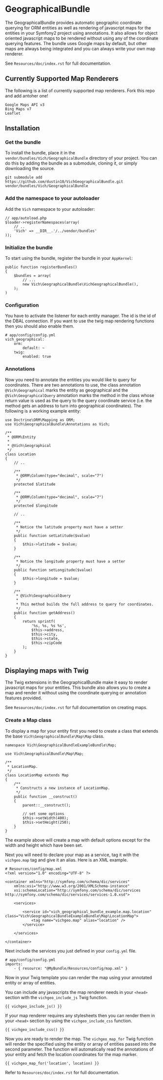 GeographicalBundle
==================

The GeographicalBundle provides automatic geographic coordinate querying for ORM 
entities as well as rendering of javascript maps for the entities in your Symfony2 project using 
annotations. It also allows for object oriented javascript maps to be rendered without 
using any of the coordinate querying features. The bundle uses Google maps by default, but other 
maps are always being integrated and you can always write your own map renderer.

See `Resources/doc/index.rst` for full documentation.

## Currently Supported Map Renderers

The following is a list of currently supported map renderers. Fork this repo and 
add antoher one!

    Google Maps API v3
    Bing Maps v7
    Leaflet

## Installation

### Get the bundle

To install the bundle, place it in the `vendor/bundles/Vich/GeographicalBundle` 
directory of your project. You can do this by adding the bundle as a submodule, 
cloning it, or simply downloading the source.

    git submodule add https://github.com/dustin10/VichGeographicalBundle.git vendor/bundles/Vich/GeographicalBundle

### Add the namespace to your autoloader

Add the `Vich` namespace to your autoloader:

    // app/autoload.php
    $loader->registerNamespaces(array(
        // ..
        'Vich' => __DIR__.'/../vendor/bundles'
    ));

### Initialize the bundle

To start using the bundle, register the bundle in your `AppKernel`:

    public function registerBundles()
    {
        $bundles = array(
            // ...
            new Vich\GeographicalBundle\VichGeographicalBundle(),
        );
    )

### Configuration

You have to activate the listener for each entity manager. The id is the id of 
the DBAL connection. If you want to use the twig map rendering functions then 
you should also enable them.

    # app/config/config.yml
    vich_geographical:
        orm:
            default: ~
        twig:
            enabled: true

### Annotations

Now you need to annotate the entities you would like to query for coordinates. 
There are two annotations to use, the class annotation `@Vich\Geographical` 
marks the entity as geographical and the `@Vich\GeographicalQuery` annotation 
marks the method in the class whose return value is used as the query to the 
query coordinate service (i.e. the method gets an address to turn into geographical 
coordinates). The following is a working example entity:

    use Doctrine\ORM\Mapping as ORM;
    use Vich\GeographicalBundle\Annotations as Vich;
    
    /**
     * @ORM\Entity
     *
     * @Vich\Geographical
     */
    class Location
    {
        // ..
        
        /**
         * @ORM\Column(type="decimal", scale="7")
         */
        protected $latitude

        /**
         * @ORM\Column(type="decimal", scale="7")
         */
        protected $longitude

        // ..

        /**
         * Notice the latitude property must have a setter
         */
        public function setLatitude($value)
        {
            $this->latitude = $value;
        }
        
        /**
         * Notice the longitude property must have a setter
         */
        public function setLongitude($value)
        {
            $this->longitude = $value;
        }

        /**
         * @Vich\GeographicalQuery
         *
         * This method builds the full address to query for coordinates.
         */
        public function getAddress()
        {
            return sprintf(
                '%s, %s, %s %s',
                $this->address,
                $this->city,
                $this->state,
                $this->zipCode
            );
        }
    }

## Displaying maps with Twig

The Twig extensions in the GeographicalBundle make it easy to render javascript 
maps for your entities. This bundle also allows you to create a map and render it 
without using the coordinate querying or annotation features provided.

See `Resources/doc/index.rst` for full documentation on creating maps.

### Create a Map class

To display a map for your entity first you need to create a class that extends the 
base `Vich\GeographicalBundle\Map\Map` class.

    namespace Vich\GeographicalBundleExampleBundle\Map;

    use Vich\GeographicalBundle\Map\Map;

    /**
     * LocationMap.
     */
    class LocationMap extends Map
    {
        /**
         * Constructs a new instance of LocationMap.
         */
        public function __construct()
        {
            parent::__construct();

            // set some options
            $this->setWidth(400);
            $this->setHeight(250);
        }
    }

The example above will create a map with default options except for the width and 
height which have been set.

Next you will need to declare your map as a service, tag it with the 
`vichgeo.map` tag and give it an alias. Here is an XML example.

    # Resources/config/map.xml
    <?xml version="1.0" encoding="UTF-8" ?>

    <container xmlns="http://symfony.com/schema/dic/services"
        xmlns:xsi="http://www.w3.org/2001/XMLSchema-instance"
        xsi:schemaLocation="http://symfony.com/schema/dic/services http://symfony.com/schema/dic/services/services-1.0.xsd">
    
        <services>
        
            <service id="vich_geographical_bundle_example.map.location" class="Vich\GeographicalBundleExampleBundle\Map\LocationMap">
                <tag name="vichgeo.map" alias="location" />
            </service>
        
        </services>
    
    </container>

Next include the services you just defined in your `config.yml` file.

    # app/config/config.yml
    imports:
        - { resource: "@MyBundle/Resources/config/map.xml" }


Now in your Twig template you can render the map using your annotated entity 
or array of entities.

You can include any javascripts the map renderer needs in your `<head>` 
section with the `vichgeo_include_js` Twig function.

    {{ vichgeo_include_js() }}

If your map renderer requires any stylesheets then you can render them in your `<head>` 
section by using the `vichgeo_include_css` function.

    {{ vichgeo_include_css() }}

Now you are ready to render the map. The `vichgeo_map_for` Twig function will render 
the specified using the entity or array of entities passed into the second parameter. 
The function will automatically read the annotations of your entity and fetch the 
location coordinates for the map marker.

    {{ vichgeo_map_for('location', location) }}

Refer to `Resources/doc/index.rst` for full documentation.